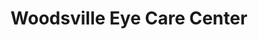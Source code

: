 ---
title: "Woodsville Eye Care Center"
url: /woodsville/woodsville-eye-care-center/
shop: Optiker
---